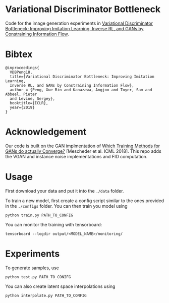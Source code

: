 # Variational Discriminator Bottleneck
Code for the image generation experiments in [Variational Discriminator Bottleneck: Improving Imitation Learning, Inverse RL, and GANs by Constraining Information Flow](https://xbpeng.github.io/projects/VDB/index.html).

# Bibtex
```
@inproceedings{
  VDBPeng18,
  title={Variational Discriminator Bottleneck: Improving Imitation Learning,
  Inverse RL, and GANs by Constraining Information Flow},
  author = {Peng, Xue Bin and Kanazawa, Angjoo and Toyer, Sam and Abbeel, Pieter
  and Levine, Sergey},
  booktitle={ICLR},
  year={2019}
}
```


# Acknowledgement
Our code is built on the GAN implmentation of
[Which Training Methods for GANs do actually Converge?](https://avg.is.tuebingen.mpg.de/publications/meschedericml2018)
\[Mescheder et al. ICML 2018\].
This repo adds the VGAN and instance noise implementations and FID computation.


# Usage
First download your data and put it into the `./data` folder.

To train a new model, first create a config script similar to the ones provided in the `./configs` folder.  You can then train you model using
```
python train.py PATH_TO_CONFIG
```

You can monitor the training with tensorboard:
```
tensorboard --logdir output/<MODEL_NAME>/monitoring/
```

# Experiments

To generate samples, use
```
python test.py PATH_TO_CONIFG
```

You can also create latent space interpolations using
```
python interpolate.py PATH_TO_CONFIG
```



